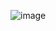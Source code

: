 ![image](https://github.com/szynszyl320/IpCalc/assets/163065469/2f715caa-5b68-4e82-9d30-e61fdc1fdfa7)
